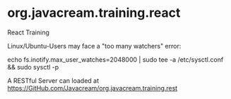# org.javacream.training.react
React Training


Linux/Ubuntu-Users may face a "too many watchers" error: 

echo fs.inotify.max_user_watches=2048000 | sudo tee -a /etc/sysctl.conf && sudo sysctl -p

A RESTful Server can loaded at https://GitHub.com/Javacream/org.javacream.training.rest 
